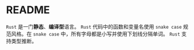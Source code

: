 <!--
 * @Author: matiastang
 * @Date: 2024-09-25 11:06:53
 * @LastEditors: matiastang
 * @LastEditTime: 2024-09-26 16:23:02
 * @FilePath: /rust-learn/md/README.md
 * @Description: README
-->
# README

`Rust` 是一门**静态**、**编译型**语言。
`Rust` 代码中的函数和变量名使用 `snake case` 规范风格。在 `snake case` 中，所有字母都是小写并使用下划线分隔单词。
`Rust` 支持类型推断。